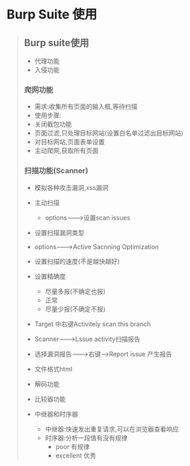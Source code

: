 # Burp Suite 使用

>## Burp suite使用
>   * 代理功能
>   * 入侵功能
> 
>### 爬网功能
>* 需求:收集所有页面的输入框,等待扫描
>* 使用步骤:
>  * 关闭截包功能
>  * 页面过滤,只处理目标网站(设置白名单过滤出目标网站)
>  * 对目标网站,页面表单设置
>  * 主动爬网,获取所有页面
> 
>### 扫描功能(Scanner)
>* 模拟各种攻击漏洞,xss漏洞
>* 主动扫描
>    * options--->设置scan issues
>* 设置扫描漏洞类型
>  * options--->Active Sacnning Optimization
>  * 设置扫描的速度(不是越快越好)
>  * 设置精确度
>    *  尽量多报(不确定也报)
>    *  正常
>    *  尽量少报(不确定不报)
>  * Target 中右键Activitely scan this branch
>  * Scanner--->Lssue activity扫描报告
>  * 选择漏洞报告--->右键-->Report issue 产生报告
>  * 文件格式html
>
>* 解码功能
>* 比较器功能
>* 中继器和时序器
>   * 中继器:快速发出重复请求,可以在浏览器查看响应
>   * 时序器:分析一段值有没有规律
>     *  poor 有规律
>     *  excellent 优秀



